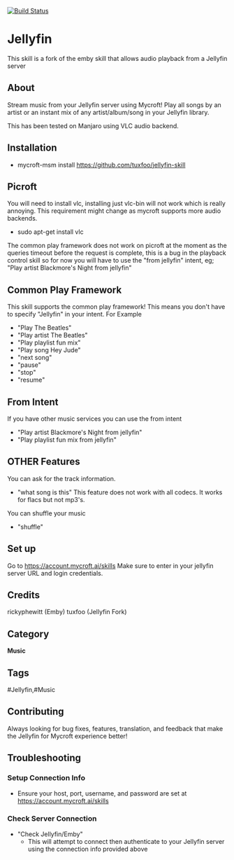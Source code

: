 [![Build Status](https://travis-ci.com/tuxfoo/jellyfin-skill.svg?branch=master)](https://github.com/tuxfoo/jellyfin-skill)
# Jellyfin
This skill is a fork of the emby skill that allows audio playback from a Jellyfin server

## About
Stream music from your Jellyfin server using Mycroft! Play all songs by an artist or an instant mix of any artist/album/song in your Jellyfin library.

This has been tested on Manjaro using VLC audio backend.

## Installation
* mycroft-msm install https://github.com/tuxfoo/jellyfin-skill

## Picroft
You will need to install vlc, installing just vlc-bin will not work which is really annoying.
This requirement might change as mycroft supports more audio backends.
* sudo apt-get install vlc

The common play framework does not work on picroft at the moment as the queries timeout before the request is complete, this is a bug in the playback control skill so for now you will have to use the "from jellyfin" intent, eg; "Play artist Blackmore's Night from jellyfin"

## Common Play Framework
This skill supports the common play framework! This means you don't have to specify "Jellyfin" in your intent. For Example
* "Play The Beatles"
* "Play artist The Beatles"
* "Play playlist fun mix"
* "Play song Hey Jude"
* "next song"
* "pause"
* "stop"
* "resume"

## From Intent
If you have other music services you can use the from intent
* "Play artist Blackmore's Night from jellyfin"
* "Play playlist fun mix from jellyfin"

## OTHER Features
You can ask for the track information.
* "what song is this"
This feature does not work with all codecs. It works for flacs but not mp3's.

You can shuffle your music
* "shuffle"

## Set up
Go to https://account.mycroft.ai/skills
Make sure to enter in your jellyfin server URL and login credentials.

## Credits
rickyphewitt (Emby)
tuxfoo (Jellyfin Fork)

## Category
**Music**

## Tags
#Jellyfin,#Music

## Contributing
Always looking for bug fixes, features, translation, and feedback that make the Jellyfin for Mycroft experience better!

## Troubleshooting
### Setup Connection Info
* Ensure your host, port, username, and password are set at https://account.mycroft.ai/skills
### Check Server Connection
* "Check Jellyfin/Emby"
    * This will attempt to connect then authenticate to your Jellyfin server using the connection info provided above
